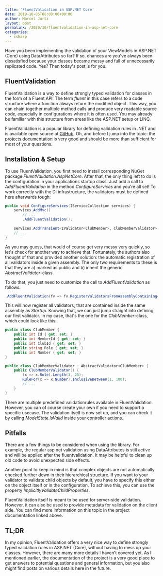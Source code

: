 ```yaml
---
title: 'FluentValidation in ASP.NET Core'
date: 2019-10-05T06:00:00+00:00
author: Marcel Jurtz
layout: post
permalink: /2020/10/fluentvalidation-in-asp-net-core
categories:
  - csharp
---
```


Have you been implementing the validation of your ViewModels in ASP.NET (Core) using DataAttributes so far? If so, chances are you've always been dissatisfied because your classes became messy and full of unnecessarily replicated code. Yes? Then today's post is for you.

## FluentValidation

FluentValidation is a way to define strongly typed validation for classes in the form of a Fluent API. The term *fluent* in this case refers to a code structure where a function always return the modified object. This way, you can chain together multiple method calls and produce very readable source code, especially in configurations where it is often used. You may already be familiar with this structure from areas like the ASP.NET setup or LINQ.

FluentValidation is a popular library for defining validation rules in .NET and is available open source at [GitHub](https://github.com/FluentValidation). Oh, and before I jump into the topic: the [projects documentation](https://docs.fluentvalidation.net/en/latest/index.html) is very good and should be more than sufficient for most of your questions.

## Installation & Setup

To use FluentValidation, you first need to install corresponding NuGet package *FluentValidation.AspNetCore*. After that, the only thing left to do is the configuration in your applications startup class. Just add a call to *AddFluentValidation* in the method *ConfigureServices* and you're all set! To work correctly with the DI infrastructure, the validators must be defined here afterwards tough:

```csharp
public void ConfigureServices(IServiceCollection services) {
    services.AddMvc()
        // ...
        .AddFluentValidation();
    
    services.AddTransient<IValidator<ClubMember>, ClubMemberValidator>();
    // ...
}
```

As you may guess, that would of course get very messy very quickly, so let's check for another way to achieve that. Fortunately, the authors also thought of that and provided another solution: the automatic registration of all validators inside a given assembly. The only two requirements to these is that they are a) marked as public and b) inherit the generic *AbstractValidator*-class.

To do that, you just need to customize the call to *AddFluentValidation* as follows:

```csharp
.AddFluentValidation(fv => fv.RegisterValidatorsFromAssemblyContaining<Startup>());
```

This will now register all validators, that are contained inside the same assembly as *Startup*. Knowing that, we can just jump straight into defining our first validator. In my case, that's the one for the *ClubMember*-class, which could look like this:

```csharp
public class ClubMember {
    public int Id { get; set; }
    public int MemberId { get; set; }
    public int ClubId { get; set; }
    public string Role { get; set; }
    public int Number { get; set; }
}

public class ClubMemberValidator : AbstractValidator<ClubMember> {
    public ClubMemberValidator() {
	    (x => x.Role).Length(3, 25);
        RuleFor(x => x.Number).InclusiveBetween(1, 100);
        // ...
    }
}
```

There are multiple predefined validationrules available in FluentValidation. However, you can of course create your own if you need to support a specific usecase. The validation itself is now set up, and you can check it by calling *ModelState.IsValid* inside your controller actions. 

## Pitfalls

There are a few things to be considered when using the library. For example, the regular asp.net validation using DataAttributes is still active and will be applied after the fluentvalidation. It may be helpful to clean up old code to avoid unexpected side effects.

Another point to keep in mind is that complex objects are not automatically checked further down in their hierarchical structure. If you want to your validator to validate child objects by default, you have to specify this either on the object itself or in the configuration. To achieve this, you can use the property *ImplicitlyValidateChildProperties*.

FluentValidation itself is meant to be used for server-side validation. However, it can also be used to provide metadata for validation on the client side. You can find more information on this topic in the project documentation linked above.

## TL;DR

In my opinion, FluentValidation offers a very nice way to define strongly typed validation rules in ASP.NET (Core), without having to mess up your classes. However, there are many more details I haven't covered yet. As I mentioned earlier, the documentation of the project is a very good place to get answers to potential questions and general information, but you also might find posts on various details here in the future.